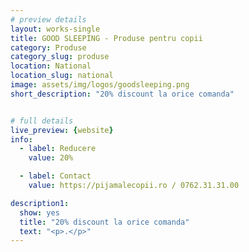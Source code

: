 ```yaml
---
# preview details
layout: works-single
title: GOOD SLEEPING - Produse pentru copii
category: Produse
category_slug: produse
location: National
location_slug: national
image: assets/img/logos/goodsleeping.png
short_description: "20% discount la orice comanda"


# full details
live_preview: {website}
info:
  - label: Reducere
    value: 20%

  - label: Contact
    value: https://pijamalecopii.ro / 0762.31.31.00

description1:
  show: yes
  title: "20% discount la orice comanda"
  text: "<p>.</p>"
---
```

